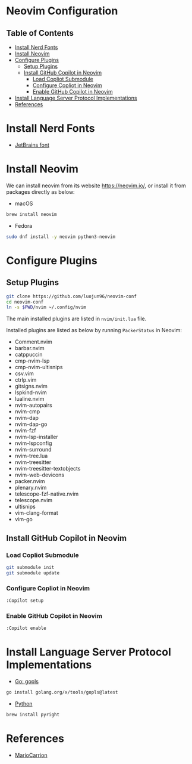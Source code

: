 <h1>Neovim Configuration</h1>

<h2>Table of Contents</h2>

- [Install Nerd Fonts](#install-nerd-fonts)
- [Install Neovim](#install-neovim)
- [Configure Plugins](#configure-plugins)
  - [Setup Plugins](#setup-plugins)
  - [Install GitHub Copilot in Neovim](#install-github-copilot-in-neovim)
    - [Load Copliot Submodule](#load-copliot-submodule)
    - [Configure Copliot in Neovim](#configure-copliot-in-neovim)
    - [Enable GitHub Copilot in Neovim](#enable-github-copilot-in-neovim)
- [Install Language Server Protocol Implementations](#install-language-server-protocol-implementations)
- [References](#references)

# Install Nerd Fonts

- [JetBrains font](https://github.com/ryanoasis/nerd-fonts#option-4-homebrew-fonts)

# Install Neovim

We can install neovim from its website <https://neovim.io/>, or install it from packages directly as below:

- macOS

```bash
brew install neovim
```

- Fedora

```bash
sudo dnf install -y neovim python3-neovim
```

# Configure Plugins

## Setup Plugins

```bash
git clone https://github.com/luojun96/neovim-conf
cd neovim-conf
ln -s $PWD/nvim ~/.config/nvim
```

The main installed plugins are listed in `nvim/init.lua` file.

Installed plugins are listed as below by running `PackerStatus` in Neovim:

- Comment.nvim
- barbar.nvim
- catppuccin
- cmp-nvim-lsp
- cmp-nvim-ultisnips
- csv.vim
- ctrlp.vim
- gitsigns.nvim
- lspkind-nvim
- lualine.nvim
- nvim-autopairs
- nvim-cmp
- nvim-dap
- nvim-dap-go
- nvim-fzf
- nvim-lsp-installer
- nvim-lspconfig
- nvim-surround
- nvim-tree.lua
- nvim-treesitter
- nvim-treesitter-textobjects
- nvim-web-devicons
- packer.nvim
- plenary.nvim
- telescope-fzf-native.nvim
- telescope.nvim
- ultisnips
- vim-clang-format
- vim-go

## Install GitHub Copilot in Neovim

### Load Copliot Submodule

```bash
git submodule init
git submodule update
```

### Configure Copliot in Neovim

```bash
:Copilot setup
```

### Enable GitHub Copilot in Neovim

```bash
:Copilot enable
```

# Install Language Server Protocol Implementations

- [Go: gopls](https://github.com/golang/tools/tree/master/gopls)
  
```bash
go install golang.org/x/tools/gopls@latest
```

- [Python](https://github.com/microsoft/pyright)

```bash
brew install pyright
```

# References

- [MarioCarrion](https://github.com/MarioCarrion/videos/tree/main/2023/01/nvim)
